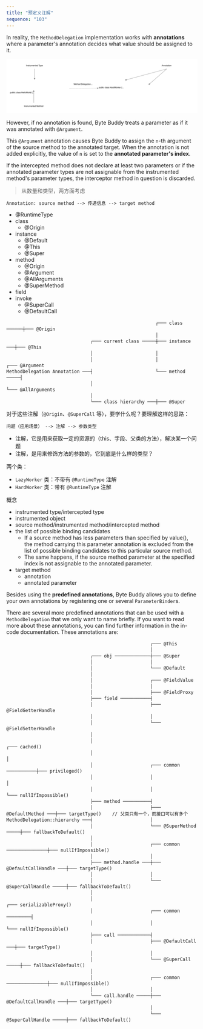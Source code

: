 ```yaml
---
title: "预定义注解"
sequence: "103"
---
```


In reality, the `MethodDelegation` implementation works with **annotations**
where a parameter's annotation decides what value should be assigned to it.

![](/assets/images/bytebuddy/delegation/bytebuddy-method-delegation-annotation.svg)


However, if no annotation is found, Byte Buddy treats a parameter as if it was annotated with `@Argument`.

This `@Argument` annotation causes Byte Buddy
to assign the `n`-th argument of the source method to the annotated target.
When the annotation is not added explicitly, the value of `n` is set to the **annotated parameter's index**.


If the intercepted method does not declare at least two parameters or
if the annotated parameter types are not assignable from the instrumented method's parameter types,
the interceptor method in question is discarded.

> 从数量和类型，两方面考虑

```text
Annotation: source method --> 传递信息 --> target method
```

- @RuntimeType
- class
    - @Origin
- instance
    - @Default
    - @This
    - @Super
- method
    - @Origin
    - @Argument
    - @AllArguments
    - @SuperMethod
- field
- invoke
    - @SuperCall
    - @DefaultCall

```text
                                                       ┌─── class ──────┼─── @Origin
                                                       │
                               ┌─── current class ─────┼─── instance ───┼─── @This
                               │                       │
                               │                       │                ┌─── @Argument
MethodDelegation Annotation ───┤                       └─── method ─────┤
                               │                                        └─── @AllArguments
                               │
                               └─── class hierarchy ───┼─── @Super
```

对于这些注解（`@Origin`、`@SuperCall` 等），要学什么呢？要理解这样的思路：

```text
问题（应用场景） --> 注解 --> 参数类型
```

- 注解，它是用来获取一定的资源的（this、字段、父类的方法），解决某一个问题
- 注解，是用来修饰方法的参数的，它到底是什么样的类型？

两个类：

- `LazyWorker` 类：不带有 `@RuntimeType` 注解
- `HardWorker` 类：带有 `@RuntimeType` 注解

概念

- instrumented type/intercepted type
- instrumented object
- source method/instrumented method/intercepted method
- the list of possible binding candidates
  - If a source method has less parameters than specified by value(), the method carrying this parameter annotation is excluded from the list of possible binding candidates to this particular source method.
  - The same happens, if the source method parameter at the specified index is not assignable to the annotated parameter.
- target method
  - annotation
  - annotated parameter


Besides using the **predefined annotations**,
Byte Buddy allows you to define your own annotations by registering one or several `ParameterBinder`s.

There are several more predefined annotations that can be used with a `MethodDelegation` that we only want to name briefly.
If you want to read more about these annotations, you can find further information in the in-code documentation.
These annotations are:


```text
                                                     ┌─── @This
                                                     │
                               ┌─── obj ─────────────┼─── @Super
                               │                     │
                               │                     └─── @Default
                               │
                               │                     ┌─── @FieldValue
                               │                     │
                               │                     ├─── @FieldProxy
                               ├─── field ───────────┤
                               │                     ├─── @FieldGetterHandle
                               │                     │
                               │                     └─── @FieldSetterHandle
                               │
                               │                                            ┌─── cached()
                               │                                            │
                               │                     ┌─── common ───────────┼─── privileged()
                               │                     │                      │
                               │                     │                      └─── nullIfImpossible()
                               ├─── method ──────────┤
                               │                     ├─── @DefaultMethod ───┼─── targetType()    // 父类只有一个，而接口可以有多个
MethodDelegation::hierarchy ───┤                     │
                               │                     └─── @SuperMethod ─────┼─── fallbackToDefault()
                               │
                               │                     ┌─── common ───────────────┼─── nullIfImpossible()
                               │                     │
                               ├─── method.handle ───┼─── @DefaultCallHandle ───┼─── targetType()
                               │                     │
                               │                     └─── @SuperCallHandle ─────┼─── fallbackToDefault()
                               │
                               │                                          ┌─── serializableProxy()
                               │                     ┌─── common ─────────┤
                               │                     │                    └─── nullIfImpossible()
                               ├─── call ────────────┤
                               │                     ├─── @DefaultCall ───┼─── targetType()
                               │                     │
                               │                     └─── @SuperCall ─────┼─── fallbackToDefault()
                               │
                               │                     ┌─── common ───────────────┼─── nullIfImpossible()
                               │                     │
                               └─── call.handle ─────┼─── @DefaultCallHandle ───┼─── targetType()
                                                     │
                                                     └─── @SuperCallHandle ─────┼─── fallbackToDefault()
```
